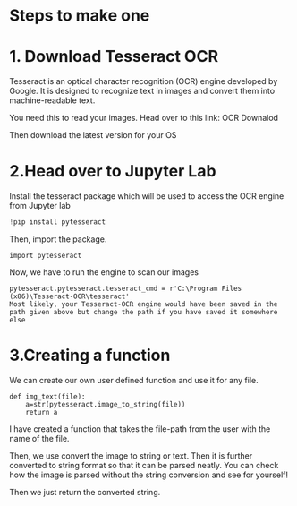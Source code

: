 

# Steps to make one

# 1. Download Tesseract OCR
Tesseract is an optical character recognition (OCR) engine developed by Google. It is designed to recognize text in images and convert them into machine-readable text.

You need this to read your images. Head over to this link: OCR Downalod

Then download the latest version for your OS

# 2.Head over to Jupyter Lab
Install the tesseract package which will be used to access the OCR engine from Jupyter lab

```python
!pip install pytesseract
```
Then, import the package.

```
import pytesseract
```
Now, we have to run the engine to scan our images
```
pytesseract.pytesseract.tesseract_cmd = r'C:\Program Files (x86)\Tesseract-OCR\tesseract'
Most likely, your Tesseract-OCR engine would have been saved in the path given above but change the path if you have saved it somewhere else
```

# 3.Creating a function
We can create our own user defined function and use it for any file.
```
def img_text(file):
    a=str(pytesseract.image_to_string(file))
    return a
```


I have created a function that takes the file-path from the user with the name of the file.

Then, we use convert the image to string or text. Then it is further converted to string format so that it can be parsed neatly. You can check how the image is parsed without the string conversion and see for yourself!

Then we just return the converted string.


